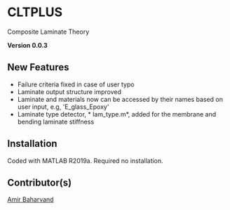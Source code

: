 # CLTPLUS
Composite Laminate Theory

**Version 0.0.3**

## New Features
- Failure criteria fixed in case of user typo
- Laminate output structure improved
- Laminate and materials now can be accessed by their names based on user input, e.g, 'E_glass_Epoxy'
- Laminate type detector, * lam_type.m*, added for the membrane and bending laminate stiffness

## Installation
Coded with MATLAB R2019a. Required no installation.

## Contributor(s)
[Amir Baharvand](ambahar@outlook.com)
